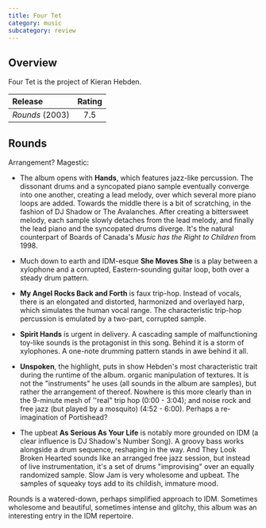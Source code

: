 ```yaml
---
title: Four Tet
category: music
subcategory: review
---
```


## Overview
Four Tet is the project of Kieran Hebden.

| Release       | Rating |
| :---          | :---:  |
| *Rounds* (2003) | 7.5    |

## Rounds
Arrangement? Magestic:

* The album opens with **Hands**, which features jazz-like percussion. The dissonant drums and a syncopated piano sample eventually converge into one another, creating a lead melody, over which several more piano loops are added. Towards the middle there is a bit of scratching, in the fashion of DJ Shadow or The Avalanches. After creating a bittersweet melody, each sample slowly detaches from the lead melody, and finally the lead piano and the syncopated drums diverge. It's the natural counterpart of Boards of Canada's *Music has the Right to Children* from 1998.

* Much down to earth and IDM-esque **She Moves She** is a play between a xylophone and a corrupted, Eastern-sounding guitar loop, both over a steady drum pattern.

* **My Angel Rocks Back and Forth** is faux trip-hop. Instead of vocals, there is an elongated and distorted, harmonized and overlayed harp, which simulates the human vocal range. The characteristic trip-hop percussion is emulated by a two-part, corrupted sample.

* **Spirit Hands** is urgent in delivery. A cascading sample of  malfunctioning toy-like sounds is the protagonist in this song. Behind it is a storm of xylophones. A one-note drumming pattern stands in awe behind it all.

* **Unspoken**, the highlight, puts in show Hebden's most characteristic trait during the runtime of the album. organic manipulation of textures. It is not the "instruments" he uses (all sounds in the album are samples), but rather the arrangement of thereof. Nowhere is this more clearly than in the 9-minute mesh of  ''real" trip hop (0:00 - 3:04); and noise rock and free jazz (but played by a mosquito) (4:52 - 6:00). Perhaps a re-imagination of Portishead?

* The upbeat **As Serious As Your Life** is notably more grounded on IDM (a clear influence is DJ Shadow's Number Song). A groovy bass works alongside a drum sequence, reshaping in the way.
    And They Look Broken Hearted sounds like an arranged free jazz session, but instead of live instrumentation, it's a set of drums "improvising" over an equally randomized sample.
    Slow Jam is very wholesome and upbeat. The samples of squeaky toys add to its childish, immature mood.

Rounds is a watered-down, perhaps simplified approach to IDM. Sometimes wholesome and beautiful, sometimes intense and glitchy, this album was an interesting entry in the IDM repertoire.

